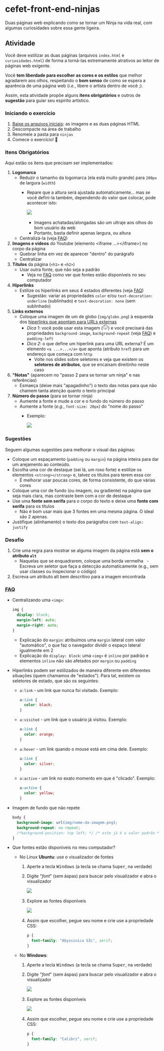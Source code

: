 # cefet-front-end-ninjas

Duas páginas web explicando como se tornar um Ninja na vida real, com algumas
curiosidades sobre essa gente ligeira.

## Atividade

Você deve estilizar as duas páginas (arquivos `index.html` e
`curiosidades.html`) de forma a torná-las extremamente atrativos ao leitor
de páginas web exigente.

Você **tem liberdade para escolher as cores e os estilos** que melhor agradarem
aos olhos, respeitando o **bom senso** de como se espera a aparência de uma
página web (_i.e._, libere o artista dentro de você ;).

Assim, esta atividade propõe alguns **itens obrigatórios** e outros de
**sugestão** para guiar seu espírito artístico.

### Iniciando o exercício

1. [Baixe os arquivos iniciais](https://github.com/fegemo/cefet-front-end-ninjas/archive/master.zip): as imagens e as duas páginas HTML
1. Descompacte na área de trabalho
1. Renomeie a pasta para `ninjas`
1. Comece o exercício! :dash:

### Itens Obrigatórios

Aqui estão os itens que precisam ser implementados:

1. **Logomarca**
   - Reduzir o tamanho da logomarca (ela está muito grande) para `200px`
     de largura (`width`)
     - Repare que a altura será ajustada automaticamente... mas se você
       defini-la também, dependendo do valor que colocar, pode acontecer isto:

       ![](https://fegemo.github.io/cefet-front-end/images/ninjas-flattened-image.png)
       - Imagens achatadas/alongadas são um ultraje aos olhos do bom usuário
        da web
       - Portanto, basta definir apenas largura, ou altura
   - Centralizá-la (veja [FAQ](#faq))
1. **Imagens e vídeos** do Youtube (elemento
   &lt;iframe ...&gt;&lt;/iframe&gt;) no corpo da página
   - Quebrar linha em vez de aparecer "dentro" do parágrafo
   - Centralizar
1. **Títulos** da página (`<h1>` e `<h2>`)
   - Usar outra fonte, que não seja a padrão
     - Veja no [FAQ](#faq) como ver que fontes estão disponíveis no
       seu computador
1. **Hiperlinks**
   - Estilize os hiperlinks em seus 4 estados diferentes (veja [FAQ](#faq))
     - Sugestão: variar as propriedades `color` e/ou
       `text-decoration: underline` (sublinhado) e `text-decoration: none`
       (sem sublinhado)
1. **Links externos**
   - Coloque uma imagem de um de globo (`img/globo.png`) à esquerda dos
     <u>hiperlinks que apontam para URLs externas</u>
     - _Dica 1_: você pode usar esta imagem
       (![Ícone de um globo do planeta Terra](img/globo.png)) e você
       precisará das propriedades `background-image`, `background-repeat`
       (veja [FAQ](#faq)) e `padding-left`
     - _Dica 2_: o que define um hiperlink para uma URL externa? É um elemento
       `<a ...>...</a>` que aponta (atributo `href`) para um endereço
       que começa com `http`
       - Volte nos slides sobre seletores e veja que existem os **seletores
         de atributos**, que se encaixam direitinho neste caso
1. **"Notas"** (aparecem no "passo 2 para se tornar um ninja" e nas referências)
   - Esmaeça (deixe mais "apagadinho") o texto das notas para que não
     chamem tanta atenção quanto o texto principal
1. **Número do passo** (para se tornar ninja)
   - Aumente a fonte e mude a cor e o fundo do número do passo
   - Aumente a fonte (_e.g._, `font-size: 20px`) do "nome do passo"
     - Exemplo:

       ![](https://fegemo.github.io/cefet-front-end/images/ninjas-exemplo-estilo-passo.png)

### Sugestões

Seguem algumas sugestões para melhorar o visual das páginas:

- Coloque um espaçamento (`padding` ou `margin`) na página inteira para dar um
  arejamento ao conteúdo.
- Escolha uma cor de destaque (sei lá, um roxo forte) e estilize os elementos
  `<strong></strong>` e, talvez os títulos para terem essa cor
  - É melhorar usar poucas cores, de forma consistente, do que várias cores
- Coloque uma cor de fundo (ou imagem, ou gradiente) na página que seja
  mais clara, mas contraste bem com a cor de destaque
- Use uma **fonte sem serifa** para o corpo do texto e deixe uma
  **fonte com serifa** para os títulos
  - Não é bom usar mais que 3 fontes em uma mesma página. O ideal são 2 apenas.
- Justifique (alinhamento) o texto dos parágrafos com `text-align: justify`

### Desafio

1. Crie uma regra para mostrar se alguma imagem da página está **sem o atributo `alt`**
   - Naquelas que se enquadrarem, coloque uma borda vermelha
   - Escreva um seletor que faça a detecção automaticamente (e.g., sem usar classes ou inspecionar o código)
1. Escreva um atributo alt bem descritivo para a imagem encontrada

### <abbr title="Frequently Asked Questions">FAQ</abbr>

- Centralizando uma `<img>`:

  ```css
  img {
    display: block;
    margin-left: auto;
    margin-right: auto;
  }
  ```
  - Explicação do `margin`: atribuímos uma `margin` lateral com valor
    "automático", o que faz o navegador dividir o espaço lateral igualmente em 2
  - Explicação do `display: block`: uma `<img>` é `inline` por padrão e
    elementos `inline` não são afetados por `margin` ou `padding`
- Hiperlinks podem ser estilizados de maneira diferente em diferentes situações (quem chamamos de "estados").
  Para tal, existem os seletores de estado, que são os seguintes:
  - `a:link` - um link que nunca foi visitado. Exemplo:
    ```css
    a:link {
      color: black;
    }
    ```
  - `a:visited` - um link que o usuário já visitou. Exemplo:
    ```css
    a:link {
      color: orange;
    }
    ```
  - `a:hover` - um link quando o mouse está em cima dele. Exemplo:
    ```css
    a:link {
      color: silver;
    }
    ```
  - `a:active` - um link no exato momento em que é "clicado". Exemplo:
    ```css
    a:active {
      color: yellow;
    }
    ```
- Imagem de fundo que não repete

  ```css
  body {
    background-image: url(img/nome-da-imagem.png);
    background-repeat: no-repeat;
    /*background-position: top left; */ /* este já é o valor padrão */
  }
  ```
- Que fontes estão disponíveis no meu computador?
  - No Linux **Ubuntu**: use o visualizador de fontes
    1. Aperte a tecla <kbd>Windows</kbd> (a tecla se chama <kbd>Super</kbd>,
       na verdade)
    1. Digite "_font_" (sem áspas) para buscar pelo visualizador e abra o
       visualizador

       ![](https://fegemo.github.io/cefet-front-end/images/ninjas-ubuntu-font-visualizer-1.png)
    1. Explore as fontes disponíveis

       ![](https://fegemo.github.io/cefet-front-end/images/ninjas-ubuntu-font-visualizer-2.png)
    1. Assim que escolher, pegue seu nome e crie use a propriedade CSS:
       ```css
       p {
         font-family: "Abyssinica SIL", serif;
       }
       ```
  - No **Windows**:
    1. Aperte a tecla <kbd>Windows</kbd> (a tecla se chama <kbd>Super</kbd>,
       na verdade)
    1. Digite "_font_" (sem áspas) para buscar pelo visualizador e abra o
       visualizador

       ![](https://fegemo.github.io/cefet-front-end/images/ninjas-windows-font-visualizer-1.png)
    1. Explore as fontes disponíveis

       ![](https://fegemo.github.io/cefet-front-end/images/ninjas-windows-font-visualizer-2.png)
    1. Assim que escolher, pegue seu nome e crie use a propriedade CSS:
       ```css
       p {
         font-family: "Calibri", serif;
       }
       ```
